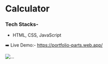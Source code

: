 # Calculator

### Tech Stacks-
- HTML, CSS, JavaScript
 
➡️ Live Demo:- https://portfolio-parts.web.app/
<br>

<img align="center" src="https://ayush-p28.github.io/my-portfolio/images/Calculator.webp" alt="...">
